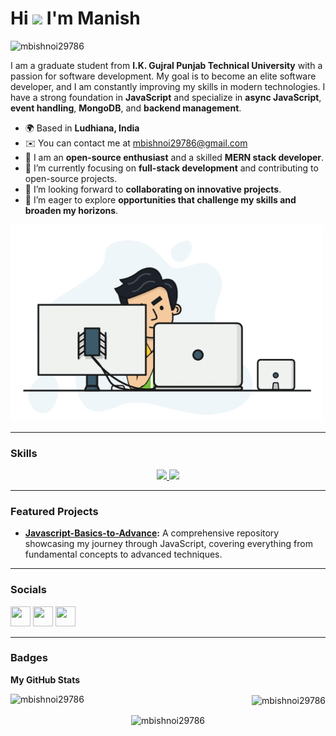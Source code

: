 Hi ![](https://user-images.githubusercontent.com/18350557/176309783-0785949b-9127-417c-8b55-ab5a4333674e.gif) I'm Manish
====================================================================================================================

<p align="left"> <img src="https://komarev.com/ghpvc/?username=mbishnoi29786&label=Profile%20views&color=0e75b6&style=flat" alt="mbishnoi29786" /> </p>

I am a graduate student from **I.K. Gujral Punjab Technical University** with a passion for software development. My goal is to become an elite software developer, and I am constantly improving my skills in modern technologies. I have a strong foundation in **JavaScript** and specialize in **async JavaScript**, **event handling**, **MongoDB**, and **backend management**.

- 🌍 Based in **Ludhiana, India**
- ✉️ You can contact me at [mbishnoi29786@gmail.com](mailto:mbishnoi29786@gmail.com)
- 🧠 I am an **open-source enthusiast** and a skilled **MERN stack developer**.
- 🌱 I’m currently focusing on **full-stack development** and contributing to open-source projects.
- 👯 I’m looking forward to **collaborating on innovative projects**.
- 🤝 I’m eager to explore **opportunities that challenge my skills and broaden my horizons**.

<img alt="GIF" src="https://github.com/rahulvarma5297/rahulvarma5297/blob/main/hadder.gif?raw=true" width="500"/> 

<hr/>

### Skills
<p align="center">

  <a href="https://skillicons.dev">
    <img src="https://skillicons.dev/icons?i=git,github,js,nodejs,expressjs,mongodb" />
    <img src="https://skillicons.dev/icons?i=html,css,bootstrap,vscode,postman" />
  </a>
         
</p>
<hr/>

### Featured Projects

- **[Javascript-Basics-to-Advance](https://github.com/mbishnoi29786/Javascript-Basics-to-Advance):** A comprehensive repository showcasing my journey through JavaScript, covering everything from fundamental concepts to advanced techniques.


<hr/>

### Socials

<p align="left"> 
  <a href="https://www.github.com/mbishnoi29786" target="_blank" rel="noreferrer"><img src="https://raw.githubusercontent.com/danielcranney/readme-generator/main/public/icons/socials/github.svg" width="32" height="32" /></a> 
  <a href="https://www.linkedin.com/in/manish-bishnoi-8494491a0/" target="_blank" rel="noreferrer"><img src="https://raw.githubusercontent.com/danielcranney/readme-generator/main/public/icons/socials/linkedin.svg" width="32" height="32" /></a>
  <a href="https://leetcode.com/u/fKvSGD6Lo4/" target="_blank" rel="noreferrer"><img src="https://raw.githubusercontent.com/danielcranney/readme-generator/main/public/icons/socials/leetcode.svg" width="32" height="32" /></a>
</p>
<hr/>

### Badges

<b>My GitHub Stats</b>
<p><img align="left" src="https://github-readme-stats.vercel.app/api/top-langs?username=mbishnoi29786&show_icons=true&locale=en&layout=compact" alt="mbishnoi29786" /></p>
<p align="right">&nbsp;<img align="center" src="https://github-readme-stats.vercel.app/api?username=mbishnoi29786&show_icons=true&locale=en" alt="mbishnoi29786" /></p>
<p align="center"><img align="center" src="https://github-readme-streak-stats.herokuapp.com/?user=mbishnoi29786&" alt="mbishnoi29786" /></p>
